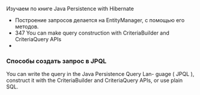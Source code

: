 



Изучаем по книге Java Persistence with Hibernate

* Построение запросов делается на EntityManager, с помощью его методов.
* 347 You can make query construction with CriteriaBuilder and CriteriaQuery APIs
* 

### Способы создать запрос в JPQL

You can write the query in the Java Persistence Query Lan-
guage ( JPQL ), construct it with the CriteriaBuilder and CriteriaQuery APIs, or use
plain SQL.
